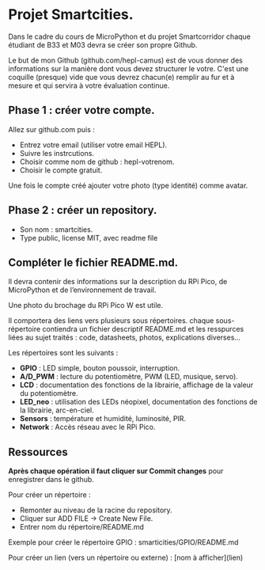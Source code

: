 # Projet Smartcities.

Dans le cadre du cours de MicroPython et du projet Smartcorridor chaque étudiant de B33 et M03 devra se créer son propre Github. 

Le but de mon Github (github.com/hepl-camus) est de vous donner des informations sur la manière dont vous devez structurer le votre. C'est une coquille (presque) vide que vous devrez chacun(e) remplir au fur et à mesure et qui servira à votre évaluation continue.

## Phase 1 : créer votre compte.

Allez sur github.com puis :

- Entrez votre email (utiliser votre email HEPL).
- Suivre les instrcutions.
- Choisir comme nom de github : hepl-votrenom.
- Choisir le compte gratuit.

Une fois le compte créé ajouter votre photo (type identité) comme avatar.

## Phase 2 : créer un repository.

- Son nom : smartcities.
- Type public, license MIT, avec readme file


## Compléter le fichier README.md.

Il devra contenir des informations sur la description du RPi Pico, de MicroPython et de l’environnement de travail.

Une photo du brochage du RPi Pico W est utile.

Il comportera des liens vers plusieurs sous répertoires. chaque sous-répertoire contiendra un fichier descriptif README.md et les resspurces liées au sujet traités : code, datasheets, photos, explications diverses...

Les répertoires sont les suivants :

- **GPIO** : LED simple, bouton poussoir, interruption.
- **A/D_PWM** : lecture du potentiomètre, PWM (LED, musique, servo).
- **LCD** : documentation des fonctions de la librairie, affichage de la valeur du potentiomètre.
- **LED_neo** : utilisation des LEDs néopixel, documentation des fonctions de la librairie, arc-en-ciel.
- **Sensors** : température et humidité, luminosité, PIR.
- **Network** : Accès réseau avec le RPi Pico.

## Ressources

**Après chaque opération il faut cliquer sur Commit changes** pour enregistrer dans le github.

Pour créer un répertoire :

- Remonter au niveau de la racine du repository.
- Cliquer sur ADD FILE -> Create New File.
- Entrer nom du répertoire/README.md

Exemple pour créer le répertoire GPIO : smarticities/GPIO/README.md

Pour créer un lien (vers un répertoire ou externe) : \[nom à afficher\]\(lien\)
